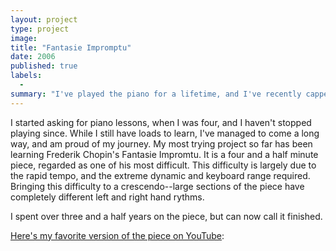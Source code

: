 ```yaml
---
layout: project
type: project
image:
title: "Fantasie Impromptu"
date: 2006
published: true
labels:
  - 
summary: "I've played the piano for a lifetime, and I've recently capped off my hardest song."
---
```


I started asking for piano lessons, when I was four, and I haven't stopped playing since. While I still have loads to learn, I've managed to come a long way, and am proud of my journey. My most trying project so far has been learning Frederik Chopin's Fantasie Impromtu. It is a four and a half minute piece, regarded as one of his most difficult. This difficulty is largely due to the rapid tempo, and the extreme dynamic and keyboard range required. Bringing this difficulty to a crescendo--large sections of the piece have completely different left and right hand rythms.

I spent over three and a half years on the piece, but can now call it finished.

[Here's my favorite version of the piece on YouTube](url):
